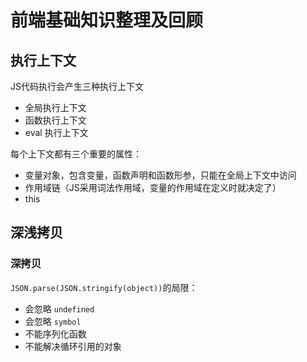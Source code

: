 # 前端基础知识整理及回顾

## 执行上下文

JS代码执行会产生三种执行上下文

- 全局执行上下文
- 函数执行上下文
- eval 执行上下文

每个上下文都有三个重要的属性：

- 变量对象，包含变量，函数声明和函数形参，只能在全局上下文中访问
- 作用域链（JS采用词法作用域，变量的作用域在定义时就决定了）
- this


## 深浅拷贝

### 深拷贝

`JSON.parse(JSON.stringify(object))`的局限：

- 会忽略 `undefined`
- 会忽略 `symbol`
- 不能序列化函数
- 不能解决循环引用的对象